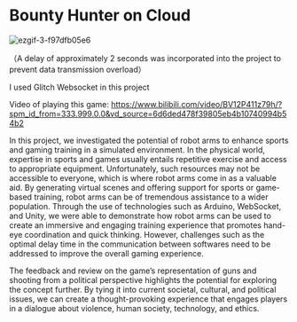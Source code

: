 # Bounty Hunter on Cloud
![ezgif-3-f97dfb05e6](https://github.com/NarrowSpace/ArduinoUnityWebsocket/assets/105491905/07fd4a1d-7436-42b1-89ee-ea5a00dacd24)

（A delay of approximately 2 seconds was incorporated into the project to prevent data transmission overload）

I used Glitch Websocket in this project

Video of playing this game: https://www.bilibili.com/video/BV12P411z79h/?spm_id_from=333.999.0.0&vd_source=6d6ded478f39805eb4b10740994b54b2


In this project, we investigated the potential of robot arms to enhance sports and gaming training in a simulated environment. In the physical world, expertise in sports and games usually entails repetitive exercise and access to appropriate equipment. Unfortunately, such resources may not be accessible to everyone, which is where robot arms come in as a valuable aid. By generating virtual scenes and offering support for sports or game-based training, robot arms can be of tremendous assistance to a wider population.
Through the use of technologies such as Arduino, WebSocket, and Unity, we were able to demonstrate how robot arms can be used to create an immersive and engaging training experience that promotes hand-eye coordination and quick thinking. However, challenges such as the optimal delay time in the communication between softwares need to be addressed to improve the overall gaming experience.

The feedback and review on the game’s representation of guns and shooting from a political perspective highlights the potential for exploring the concept further. By tying it into current societal, cultural, and political issues, we can create a thought-provoking experience that engages players in a dialogue about violence, human society, technology, and ethics.
